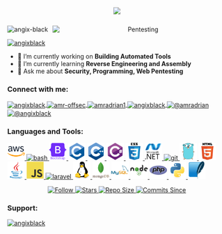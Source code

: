 <h1 align="center">
<img src="https://readme-typing-svg.herokuapp.com/?font=Righteous&size=35&center=true&vCenter=true&width=500&height=70&duration=4000&color=00FF00&lines=Hi+There!+👋;+I'm+Angix+Black!;+Offensive+Security;+Pentester;+Bug+Bounty+Hunter;+Software+Developer;+from+Egypt" />
</h1>
<div align="center">
  <img align="right" alt="Pentesting" width="400" src="https://media1.giphy.com/media/v1.Y2lkPTc5MGI3NjExb2R5bWNkM2p3c2RpeHl6Z2hxeWJpN3hhcG16emJkamYxZnI2bmIybCZlcD12MV9pbnRlcm5hbF9naWZfYnlfaWQmY3Q9Zw/KmHueA88mFABT9GkkR/giphy.webp" >
</div>

<p align="left">
  <img src="https://komarev.com/ghpvc/?username=angix-black&label=Profile%20views&color=0e75b6&style=flat" alt="angix-black" />
</p>



<p align="left">
  <a href="https://twitter.com/angixblack" target="blank">
    <img src="https://img.shields.io/twitter/follow/angixblack?logo=twitter&style=for-the-badge" alt="angixblack" />
  </a>
</p>

- 🔭 I’m currently working on **Building Automated Tools**
- 🌱 I’m currently learning **Reverse Engineering and Assembly**
- 💬 Ask me about **Security, Programming, Web Pentesting**
<h3 align="left">Connect with me:</h3>
<p align="left">
  <a href="https://twitter.com/angixblack" target="blank">
    <img align="center" src="https://raw.githubusercontent.com/rahuldkjain/github-profile-readme-generator/master/src/images/icons/Social/twitter.svg" alt="angixblack" height="30" width="40" />
  </a>
  <a href="https://linkedin.com/in/amr-offsec" target="blank">
    <img align="center" src="https://raw.githubusercontent.com/rahuldkjain/github-profile-readme-generator/master/src/images/icons/Social/linked-in-alt.svg" alt="amr-offsec" height="30" width="40" />
  </a>
  <a href="https://fb.com/amradrian1" target="blank">
    <img align="center" src="https://raw.githubusercontent.com/rahuldkjain/github-profile-readme-generator/master/src/images/icons/Social/facebook.svg" alt="amradrian1" height="30" width="40" />
  </a>
  <a href="https://instagram.com/angixblack" target="blank">
    <img align="center" src="https://raw.githubusercontent.com/rahuldkjain/github-profile-readme-generator/master/src/images/icons/Social/instagram.svg" alt="angixblack" height="30" width="40" />
  </a>
  <a href="https://medium.com/@amradrian" target="blank">
    <img align="center" src="https://raw.githubusercontent.com/rahuldkjain/github-profile-readme-generator/master/src/images/icons/Social/medium.svg" alt="@amradrian" height="30" width="40" />
  </a>
  <a href="https://www.youtube.com/c/@angixblack" target="blank">
    <img align="center" src="https://raw.githubusercontent.com/rahuldkjain/github-profile-readme-generator/master/src/images/icons/Social/youtube.svg" alt="@angixblack" height="30" width="40" />
  </a>
</p>

<h3 align="left">Languages and Tools:</h3>
<p align="left">
  <a href="https://aws.amazon.com" target="_blank" rel="noreferrer">
    <img src="https://raw.githubusercontent.com/devicons/devicon/master/icons/amazonwebservices/amazonwebservices-original-wordmark.svg" alt="aws" width="40" height="40"/>
  </a>
  <a href="https://www.gnu.org/software/bash/" target="_blank" rel="noreferrer">
    <img src="https://www.vectorlogo.zone/logos/gnu_bash/gnu_bash-icon.svg" alt="bash" width="40" height="40"/>
  </a>
  <a href="https://getbootstrap.com" target="_blank" rel="noreferrer">
    <img src="https://raw.githubusercontent.com/devicons/devicon/master/icons/bootstrap/bootstrap-plain-wordmark.svg" alt="bootstrap" width="40" height="40"/>
  </a>
  <a href="https://www.cprogramming.com/" target="_blank" rel="noreferrer">
    <img src="https://raw.githubusercontent.com/devicons/devicon/master/icons/c/c-original.svg" alt="c" width="40" height="40"/>
  </a>
  <a href="https://www.w3schools.com/cpp/" target="_blank" rel="noreferrer">
    <img src="https://raw.githubusercontent.com/devicons/devicon/master/icons/cplusplus/cplusplus-original.svg" alt="cplusplus" width="40" height="40"/>
  </a>
  <a href="https://www.w3schools.com/cs/" target="_blank" rel="noreferrer">
    <img src="https://raw.githubusercontent.com/devicons/devicon/master/icons/csharp/csharp-original.svg" alt="csharp" width="40" height="40"/>
  </a>
  <a href="https://www.w3schools.com/css/" target="_blank" rel="noreferrer">
    <img src="https://raw.githubusercontent.com/devicons/devicon/master/icons/css3/css3-original-wordmark.svg" alt="css3" width="40" height="40"/>
  </a>
  <a href="https://dotnet.microsoft.com/" target="_blank" rel="noreferrer">
    <img src="https://raw.githubusercontent.com/devicons/devicon/master/icons/dot-net/dot-net-original-wordmark.svg" alt="dotnet" width="40" height="40"/>
  </a>
  <a href="https://git-scm.com/" target="_blank" rel="noreferrer">
    <img src="https://www.vectorlogo.zone/logos/git-scm/git-scm-icon.svg" alt="git" width="40" height="40"/>
  </a>
  <a href="https://golang.org" target="_blank" rel="noreferrer">
    <img src="https://raw.githubusercontent.com/devicons/devicon/master/icons/go/go-original.svg" alt="go" width="40" height="40"/>
  </a>
  <a href="https://www.w3.org/html/" target="_blank" rel="noreferrer">
    <img src="https://raw.githubusercontent.com/devicons/devicon/master/icons/html5/html5-original-wordmark.svg" alt="html5" width="40" height="40"/>
  </a>
  <a href="https://www.java.com" target="_blank" rel="noreferrer">
    <img src="https://raw.githubusercontent.com/devicons/devicon/master/icons/java/java-original.svg" alt="java" width="40" height="40"/>
  </a>
  <a href="https://developer.mozilla.org/en-US/docs/Web/JavaScript" target="_blank" rel="noreferrer">
    <img src="https://raw.githubusercontent.com/devicons/devicon/master/icons/javascript/javascript-original.svg" alt="javascript" width="40" height="40"/>
  </a>
  <a href="https://laravel.com/" target="_blank" rel="noreferrer">
    <img src="https://upload.wikimedia.org/wikipedia/commons/9/9a/Laravel.svg" alt="laravel" width="40" height="40"/>
  </a>
  <a href="https://www.linux.org/" target="_blank" rel="noreferrer">
    <img src="https://raw.githubusercontent.com/devicons/devicon/master/icons/linux/linux-original.svg" alt="linux" width="40" height="40"/>
  </a>
  <a href="https://www.mongodb.com/" target="_blank" rel="noreferrer">
    <img src="https://raw.githubusercontent.com/devicons/devicon/master/icons/mongodb/mongodb-original-wordmark.svg" alt="mongodb" width="40" height="40"/>
  </a>
  <a href="https://www.mysql.com/" target="_blank" rel="noreferrer">
    <img src="https://raw.githubusercontent.com/devicons/devicon/master/icons/mysql/mysql-original-wordmark.svg" alt="mysql" width="40" height="40"/>
  </a>
  <a href="https://nodejs.org" target="_blank" rel="noreferrer">
    <img src="https://raw.githubusercontent.com/devicons/devicon/master/icons/nodejs/nodejs-original-wordmark.svg" alt="nodejs" width="40" height="40"/>
  </a>
  <a href="https://www.php.net" target="_blank" rel="noreferrer">
    <img src="https://raw.githubusercontent.com/devicons/devicon/master/icons/php/php-original.svg" alt="php" width="40" height="40"/>
  </a>
  <a href="https://www.python.org" target="_blank" rel="noreferrer">
    <img src="https://raw.githubusercontent.com/devicons/devicon/master/icons/python/python-original.svg" alt="python" width="40" height="40"/>
  </a>

  <a href="https://www.sqlite.org/" target="_blank" rel="noreferrer">
    <img src="https://raw.githubusercontent.com/devicons/devicon/master/icons/sqlite/sqlite-original.svg" alt="sqlite" width="40" height="40"/>
  </a>

<div align="center">
  <a href="https://github.com/yourusername">
    <img src="https://img.shields.io/github/followers/yourusername?label=Follow&style=social" alt="Follow">
  </a>
  <a href="https://github.com/yourusername/your-repository/stargazers">
    <img src="https://img.shields.io/github/stars/yourusername/your-repository?label=Stars&style=social" alt="Stars">
  </a>
  <a href="https://github.com/yourusername/your-repository">
    <img src="https://img.shields.io/github/repo-size/yourusername/your-repository?label=Repo%20Size&style=flat" alt="Repo Size">
  </a>
  <a href="https://github.com/yourusername/your-repository">
    <img src="https://img.shields.io/github/commits-since/yourusername/your-repository/latest?label=Commits%20Since&style=flat" alt="Commits Since">
  </a>
</div>

<h3 align="left">Support:</h3>
<p>
  <a href="https://www.buymeacoffee.com/angixblack" target="_blank">
    <img src="https://img.buymeacoffee.com/button-api/?text=Buy%20me%20a%20coffee&emoji=&slug=angixblack&button_colour=FFDD00&font_colour=000000&font_family=Roboto&outline_colour=000000&coffee_colour=ffffff" alt="angixblack" />
  </a>
</p>


